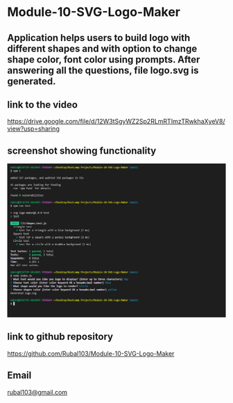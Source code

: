 # Module-10-SVG-Logo-Maker

## Application helps users to build logo with different shapes and with option to change shape color, font color using prompts. After answering all the questions, file logo.svg is generated. 

## link to the video

https://drive.google.com/file/d/12W3tSgyWZ2Sp2RLmRTImzTRwkhaXyeV8/view?usp=sharing

## screenshot showing functionality

![svglogoapplication](image.png)

## link to github repository
https://github.com/Rubal103/Module-10-SVG-Logo-Maker


## Email
rubal103@gmail.com






